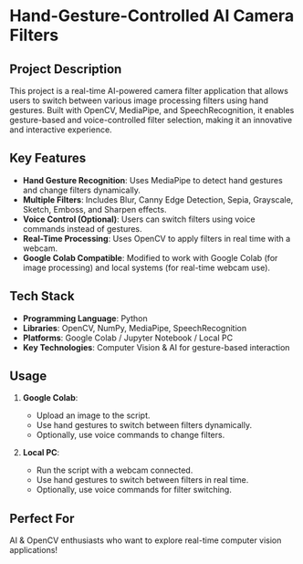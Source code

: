 # Hand-Gesture-Controlled AI Camera Filters

## Project Description

This project is a real-time AI-powered camera filter application that allows users to switch between various image processing filters using hand gestures. Built with OpenCV, MediaPipe, and SpeechRecognition, it enables gesture-based and voice-controlled filter selection, making it an innovative and interactive experience.

## Key Features

- **Hand Gesture Recognition**: Uses MediaPipe to detect hand gestures and change filters dynamically.
- **Multiple Filters**: Includes Blur, Canny Edge Detection, Sepia, Grayscale, Sketch, Emboss, and Sharpen effects.
- **Voice Control (Optional)**: Users can switch filters using voice commands instead of gestures.
- **Real-Time Processing**: Uses OpenCV to apply filters in real time with a webcam.
- **Google Colab Compatible**: Modified to work with Google Colab (for image processing) and local systems (for real-time webcam use).

## Tech Stack

- **Programming Language**: Python
- **Libraries**: OpenCV, NumPy, MediaPipe, SpeechRecognition
- **Platforms**: Google Colab / Jupyter Notebook / Local PC
- **Key Technologies**: Computer Vision & AI for gesture-based interaction

## Usage

1. **Google Colab**:  
   - Upload an image to the script.
   - Use hand gestures to switch between filters dynamically.
   - Optionally, use voice commands to change filters.

2. **Local PC**:
   - Run the script with a webcam connected.
   - Use hand gestures to switch between filters in real time.
   - Optionally, use voice commands for filter switching.

## Perfect For

AI & OpenCV enthusiasts who want to explore real-time computer vision applications!
